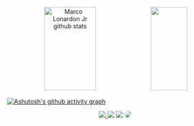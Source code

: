 
<div align="center">  
  <img width="49%" height="195px" src="https://github-readme-stats.vercel.app/api?username=marcolonardon&show_icons=true&count_private=true&hide_border=true&title_color=5ee6d3&icon_color=e0312f&text_color=5ee6d3&bg_color=0d1117" alt="Marco Lonardon Jr github stats" /> 
  <img width="41%" height="195px" src="https://github-readme-stats.vercel.app/api/top-langs/?username=marcolonardon&layout=compact&hide_border=true&title_color=5ee6d3&text_color=ff91a4&bg_color=0d1117" />
</div>

[![Ashutosh's github activity graph](https://github-readme-activity-graph.cyclic.app/graph?username=marcolonardon&bg_color=363636&color=c4c4c4&line=e0312f&point=ffffff&area=true&hide_border=true)](https://github.com/ashutosh00710/github-readme-activity-graph)

<div align="center"> 
<a href="#" target="_blank"><img src="https://img.shields.io/badge/-Instagram-%23E4405F?style=for-the-badge&logo=instagram&logoColor=white"</a>
<a href="#" target="_blank"><img src="https://img.shields.io/badge/YouTube-FF0000?style=for-the-badge&logo=youtube&logoColor=white" target="_blank"></a>
<a href = "mailto:marco.lndjr@gmail.com"> <img src="https://img.shields.io/badge/-Gmail-%23333?style=for-the-badge&logo=gmail&logoColor=white" target="_blank"></a>
<a href="#" target="_blank"><img src="https://img.shields.io/badge/-LinkedIn-%230077B5?style=for-the-badge&logo=linkedin&logoColor=white" style="border-radius: 30px" target="_blank"></a> 
 </div>




